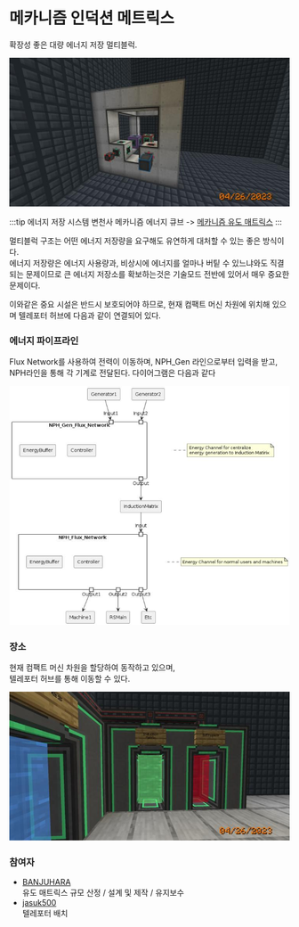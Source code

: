 # 메카니즘 인덕션 메트릭스

확장성 좋은 대량 에너지 저장 멀티블럭.

![asdf](../../asset/systems/mk_induction_matrix/main.jpg)

<!-- tag_target_open:frame:energy_storage_generations -->
:::tip 에너지 저장 시스템 변천사
메카니즘 에너지 큐브 -> [메카니즘 유도 매트릭스](mk_induction_matrix.md)
:::
<!-- tag_close -->

멀티블럭 구조는 어떤 에너지 저장량을 요구해도 유연하게 대처할 수 있는 좋은 방식이다.  
에너지 저장량은 에너지 사용량과, 비상시에 에너지를 얼마나 버팉 수 있느냐와도 직결되는 문제이므로 큰 에너지 저장소를 확보하는것은 기술모드 전반에 있어서 매우 중요한 문제이다.

이와같은 중요 시설은 반드시 보호되어야 하므로, 현재 컴팩트 머신 차원에 위치해 있으며
텔레포터 허브에 다음과 같이 연결되어 있다.  

### 에너지 파이프라인

Flux Network를 사용하여 전력이 이동하며, NPH_Gen 라인으로부터 입력을 받고, NPH라인을 통해 각 기계로 전달된다.
다이어그램은 다음과 같다

![asdf](../../asset/systems/mk_induction_matrix/FluxtNewtork.jpg)

### 장소

현재 컴팩트 머신 차원을 할당하여 동작하고 있으며,  
텔레포터 허브를 통해 이동할 수 있다.

![asdf](../../asset/systems/mk_induction_matrix/gate.jpg)


### 참여자
<!-- tag_source_open:description:member_contribute -->
- [BANJUHARA](../members/BANJUHARA.md)  
유도 매트릭스 규모 산정 / 설계 및 제작 / 유지보수
- [jasuk500](../members/jasuk500.md)  
텔레포터 배치
<!-- tag_close-->